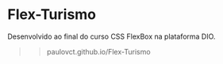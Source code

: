 # Flex-Turismo
Desenvolvido ao final do curso CSS FlexBox na plataforma DIO.

>>   paulovct.github.io/Flex-Turismo

